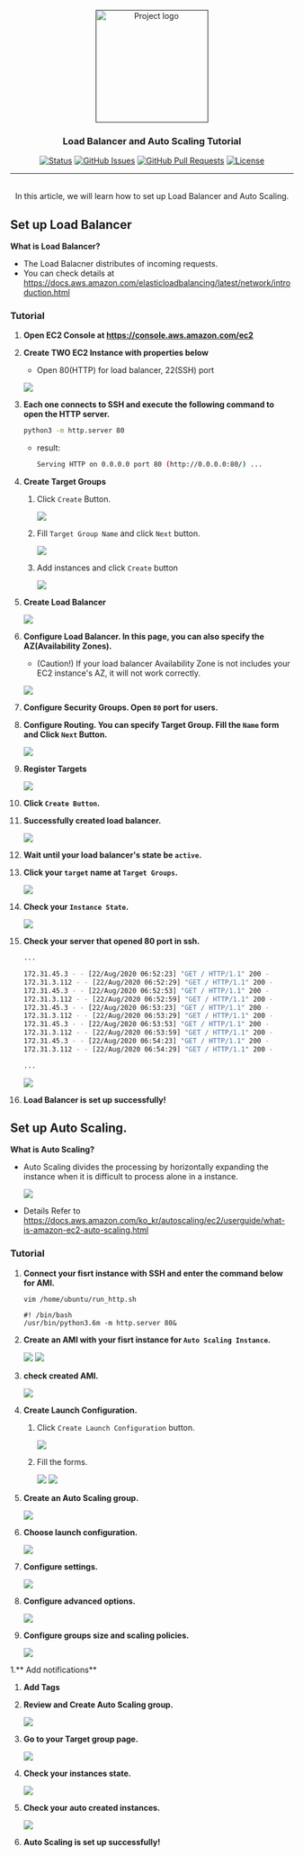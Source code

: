 
<p align="center">
  <a href="" rel="noopener">
 <img width=200px height=200px src="./static/icon.png" alt="Project logo" ></a>
 <br>

 
</p>

<h3 align="center">Load Balancer and Auto Scaling Tutorial</h3>

<div align="center">

[![Status](https://img.shields.io/badge/status-active-success.svg)]()
[![GitHub Issues](https://img.shields.io/github/issues/da-huin/load-balancer-and-auto-scaling-tutorial.svg)](https://github.com/da-huin/load-balancer-and-auto-scaling-tutorial/issues)
[![GitHub Pull Requests](https://img.shields.io/github/issues-pr/da-huin/load-balancer-and-auto-scaling-tutorial.svg)](https://github.com/da-huin/load-balancer-and-auto-scaling-tutorial/pulls)
[![License](https://img.shields.io/badge/license-MIT-blue.svg)](/LICENSE)

</div>

---

<p align="center"> 
    <br> In this article, we will learn how to set up Load Balancer and Auto Scaling.

</p>

## Set up Load Balancer

**What is Load Balancer?**

* The Load Balacner distributes of incoming requests.
* You can check details at https://docs.aws.amazon.com/elasticloadbalancing/latest/network/introduction.html

### **Tutorial**

1. **Open EC2 Console at https://console.aws.amazon.com/ec2**

1. **Create TWO EC2 Instance with properties below**
    
    * Open 80(HTTP) for load balancer, 22(SSH) port

    ![](./static/20200822_161552.png)

1. **Each one connects to SSH and execute the following command to open the HTTP server.**

    ```bash
    python3 -m http.server 80
    ```

    * result: 
    
        ```bash
        Serving HTTP on 0.0.0.0 port 80 (http://0.0.0.0:80/) ...
        ```

1. **Create Target Groups**

    1. Click `Create` Button.

        ![](./static/20200822_161908.png)

    2. Fill `Target Group Name` and click `Next` button.

        ![](./static/20200822_161956.png)

    3. Add instances and click `Create` button

        ![](./static/20200822_162039.png)

1. **Create Load Balancer**

    ![](./static/1.png)

1. **Configure Load Balancer. In this page, you can also specify the AZ(Availability Zones).**

    * (Caution!) If your load balancer Availability Zone is not includes your EC2 instance's AZ, it will not work correctly.

    ![](./static/20200822_154351.png)

1. **Configure Security Groups. Open `80` port for users.**

1. **Configure Routing. You can specify Target Group. Fill the `Name` form and Click `Next` Button.**

    ![](./static/3.png)

1. **Register Targets**

    ![](./static/20200822_162327.png)

1. **Click `Create Button`.**

1. **Successfully created load balancer.**

    ![](./static/20200822_154758.png)

1. **Wait until your load balancer's state be `active`.**

1. **Click your `target` name at `Target Groups`.**

    ![](./static/20200822_155238.png)
    
1. **Check your `Instance State`.**

    ![](./static/20200822_155421.png)

1. **Check your server that opened 80 port in ssh.**

    ```bash
    ...

    172.31.45.3 - - [22/Aug/2020 06:52:23] "GET / HTTP/1.1" 200 -
    172.31.3.112 - - [22/Aug/2020 06:52:29] "GET / HTTP/1.1" 200 -
    172.31.45.3 - - [22/Aug/2020 06:52:53] "GET / HTTP/1.1" 200 -
    172.31.3.112 - - [22/Aug/2020 06:52:59] "GET / HTTP/1.1" 200 -
    172.31.45.3 - - [22/Aug/2020 06:53:23] "GET / HTTP/1.1" 200 -
    172.31.3.112 - - [22/Aug/2020 06:53:29] "GET / HTTP/1.1" 200 -
    172.31.45.3 - - [22/Aug/2020 06:53:53] "GET / HTTP/1.1" 200 -
    172.31.3.112 - - [22/Aug/2020 06:53:59] "GET / HTTP/1.1" 200 -
    172.31.45.3 - - [22/Aug/2020 06:54:23] "GET / HTTP/1.1" 200 -
    172.31.3.112 - - [22/Aug/2020 06:54:29] "GET / HTTP/1.1" 200 -

    ...
    ```

    ![](./static/20200822_155756.png)

1. **Load Balancer is set up successfully!**

## Set up Auto Scaling.

**What is Auto Scaling?**

* Auto Scaling divides the processing by horizontally expanding the instance when it is difficult to process alone in a instance. 

    ![](./static/as-basic-diagram.png)

* Details Refer to https://docs.aws.amazon.com/ko_kr/autoscaling/ec2/userguide/what-is-amazon-ec2-auto-scaling.html

### **Tutorial**

1. **Connect your fisrt instance with SSH and enter the command below for AMI.**

    ```
    vim /home/ubuntu/run_http.sh

    #! /bin/bash
    /usr/bin/python3.6m -m http.server 80&
    ```

1. **Create an AMI with your fisrt instance for `Auto Scaling Instance`.**

    ![](./static/20200822_162943.png)
    ![](./static/20200822_163009.png)

1. **check created AMI.**

    ![](./static/20200822_163236.png)

1. **Create Launch Configuration.**

    1. Click `Create Launch Configuration` button.

        ![](./static/20200822_163513.png)

    1. Fill the forms.

        ![](./static/20200822_163753.png)
        ![](./static/20200822_163954.png)


1. **Create an Auto Scaling group.**

    ![](./static/20200822_162705.png)

1. **Choose launch configuration.**

    ![](./static/20200822_164124.png)

1. **Configure settings.**

    ![](./static/20200822_164227.png)

1. **Configure advanced options.**

    ![](./static/20200822_164327.png)

1. **Configure groups size and scaling policies.**

    ![](./static/20200822_164517.png)

1.** Add notifications**

1. **Add Tags**

1. **Review and Create Auto Scaling group.**

    ![](./static/20200822_164647.png)

1. **Go to your Target group page.**

    ![](./static/20200822_175917.png)

1. **Check your instances state.**

    ![](./static/20200822_175808.png)

1. **Check your auto created instances.**

    ![](./static/20200822_180214.png)


1. **Auto Scaling is set up successfully!**
